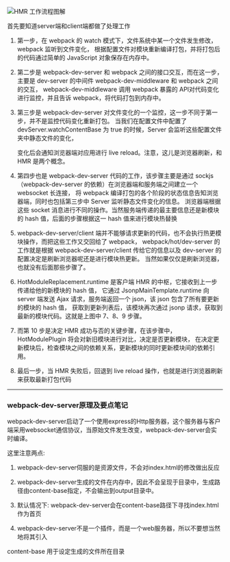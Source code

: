 

![HMR 工作流程图解](https://pic1.zhimg.com/80/v2-f7139f8763b996ebfa28486e160f6378_hd.jpg)

 首先要知道server端和client端都做了处理工作

1. 第一步，在 webpack 的 watch 模式下，文件系统中某一个文件发生修改，webpack 监听到文件变化，
    根据配置文件对模块重新编译打包，并将打包后的代码通过简单的 JavaScript 对象保存在内存中。
  
  
  
2. 第二步是 webpack-dev-server 和 webpack 之间的接口交互，而在这一步，主要是 dev-server 的中间件 webpack-dev-middleware 和 webpack 之间的交互，
     webpack-dev-middleware 调用 webpack 暴露的 API对代码变化进行监控，并且告诉 webpack，将代码打包到内存中。

     

3. 第三步是 webpack-dev-server 对文件变化的一个监控，这一步不同于第一步，并不是监控代码变化重新打包。
     当我们在配置文件中配置了devServer.watchContentBase 为 true 的时候，Server 会监听这些配置文件夹中静态文件的变化，

     变化后会通知浏览器端对应用进行 live reload。注意，这儿是浏览器刷新，和 HMR 是两个概念。

     

4. 第四步也是 webpack-dev-server 代码的工作，该步骤主要是通过 sockjs（webpack-dev-server 的依赖）在浏览器端和服务端之间建立一个 websocket 长连接，
     将 webpack 编译打包的各个阶段的状态信息告知浏览器端，同时也包括第三步中 Server 监听静态文件变化的信息。
     浏览器端根据这些 socket 消息进行不同的操作。当然服务端传递的最主要信息还是新模块的 hash 值，后面的步骤根据这一 hash 值来进行模块热替换

     

5. webpack-dev-server/client 端并不能够请求更新的代码，也不会执行热更模块操作，而把这些工作又交回给了 webpack，
   webpack/hot/dev-server 的工作就是根据 webpack-dev-server/client 传给它的信息以及 dev-server 的配置决定是刷新浏览器呢还是进行模块热更新。
   当然如果仅仅是刷新浏览器，也就没有后面那些步骤了。

   

6. HotModuleReplacement.runtime 是客户端 HMR 的中枢，它接收到上一步传递给他的新模块的 hash 值，
     它通过 JsonpMainTemplate.runtime 向 server 端发送 Ajax 请求，服务端返回一个 json，该 json 包含了所有要更新的模块的 hash 值，
       获取到更新列表后，该模块再次通过 jsonp 请求，获取到最新的模块代码。这就是上图中 7、8、9 步骤。

     

7. 而第 10 步是决定 HMR 成功与否的关键步骤，在该步骤中，HotModulePlugin 将会对新旧模块进行对比，决定是否更新模块，
     在决定更新模块后，检查模块之间的依赖关系，更新模块的同时更新模块间的依赖引用。

8. 最后一步，当 HMR 失败后，回退到 live reload 操作，也就是进行浏览器刷新来获取最新打包代码

-----------------------------------------------------------------------------------------------------------------------------------------


### webpack-dev-server原理及要点笔记

webpack-dev-server启动了一个使用express的Http服务器，这个服务器与客户端采用websocket通信协议，当原始文件发生改变，webpack-dev-server会实时编译。

这里注意两点:

1. webpack-dev-server伺服的是资源文件，不会对index.html的修改做出反应

2. webpack-dev-server生成的文件在内存中，因此不会呈现于目录中，生成路径由content-base指定，不会输出到output目录中。

3. 默认情况下: webpack-dev-server会在content-base路径下寻找index.html作为首页

4. webpack-dev-server不是一个插件，而是一个web服务器，所以不要想当然地将其引入

content-base 用于设定生成的文件所在目录
